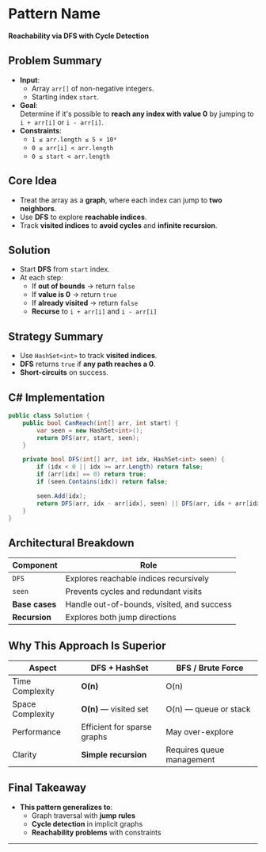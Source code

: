 # Pattern Name
**Reachability via DFS with Cycle Detection**

## Problem Summary
- **Input**:  
  - Array `arr[]` of non-negative integers.  
  - Starting index `start`.
- **Goal**:  
  Determine if it's possible to **reach any index with value 0** by jumping to `i + arr[i]` or `i - arr[i]`.
- **Constraints**:
  - `1 ≤ arr.length ≤ 5 × 10⁴`
  - `0 ≤ arr[i] < arr.length`
  - `0 ≤ start < arr.length`

## Core Idea
- Treat the array as a **graph**, where each index can jump to **two neighbors**.
- Use **DFS** to explore **reachable indices**.
- Track **visited indices** to **avoid cycles** and **infinite recursion**.

## Solution
- Start **DFS** from `start` index.
- At each step:
  - If **out of bounds** → return `false`
  - If **value is 0** → return `true`
  - If **already visited** → return `false`
  - **Recurse** to `i + arr[i]` and `i - arr[i]`

## Strategy Summary
- Use `HashSet<int>` to track **visited indices**.
- **DFS** returns `true` if **any path reaches a 0**.
- **Short-circuits** on success.

## C# Implementation
```csharp
public class Solution {
    public bool CanReach(int[] arr, int start) {
        var seen = new HashSet<int>();
        return DFS(arr, start, seen);
    }

    private bool DFS(int[] arr, int idx, HashSet<int> seen) {
        if (idx < 0 || idx >= arr.Length) return false;
        if (arr[idx] == 0) return true;
        if (seen.Contains(idx)) return false;

        seen.Add(idx);
        return DFS(arr, idx - arr[idx], seen) || DFS(arr, idx + arr[idx], seen);
    }
}
```

## Architectural Breakdown
| Component       | Role                                      |
|-----------------|-------------------------------------------|
| `DFS`           | Explores reachable indices recursively    |
| `seen`          | Prevents cycles and redundant visits      |
| **Base cases**  | Handle out-of-bounds, visited, and success |
| **Recursion**   | Explores both jump directions             |

## Why This Approach Is Superior
| Aspect              | **DFS + HashSet**     | BFS / Brute Force      |
|---------------------|------------------------|------------------------|
| Time Complexity     | **O(n)**               | O(n)                   |
| Space Complexity    | **O(n)** — visited set | O(n) — queue or stack  |
| Performance         | Efficient for sparse graphs | May over-explore       |
| Clarity             | **Simple recursion**   | Requires queue management |

## Final Takeaway
- **This pattern generalizes to**:
  - Graph traversal with **jump rules**
  - **Cycle detection** in implicit graphs
  - **Reachability problems** with constraints
 
---
